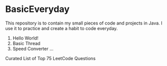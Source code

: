 # BasicEveryday
This repository is to contain my small pieces of code and projects in Java.
I use it to practice and create a habit to code everyday.

1. Hello World!
2. Basic Thread
3. Speed Converter
...

Curated List of Top 75 LeetCode Questions

